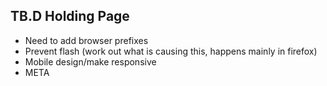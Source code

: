 ## TB.D Holding Page

- Need to add browser prefixes 
- Prevent flash (work out what is causing this, happens mainly in firefox)
- Mobile design/make responsive
- META